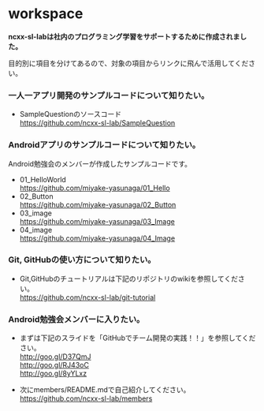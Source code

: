 # workspace

**ncxx-sl-labは社内のプログラミング学習をサポートするために作成されました。**

目的別に項目を分けてあるので、対象の項目からリンクに飛んで活用してください。

### 一人一アプリ開発のサンプルコードについて知りたい。
- SampleQuestionのソースコード  
https://github.com/ncxx-sl-lab/SampleQuestion


### Androidアプリのサンプルコードについて知りたい。
Android勉強会のメンバーが作成したサンプルコードです。
- 01_HelloWorld  
https://github.com/miyake-yasunaga/01_Hello
- 02_Button  
https://github.com/miyake-yasunaga/02_Button
- 03_image  
https://github.com/miyake-yasunaga/03_Image
- 04_image  
https://github.com/miyake-yasunaga/04_Image


### Git, GitHubの使い方について知りたい。
- Git,GitHubのチュートリアルは下記のリポジトリのwikiを参照してください。  
https://github.com/ncxx-sl-lab/git-tutorial


### Android勉強会メンバーに入りたい。
- まずは下記のスライドを「GitHubでチーム開発の実践！！」を参照してください。  
http://goo.gl/D37QmJ  
http://goo.gl/RJ43oC  
http://goo.gl/8yYLxz

- 次にmembers/README.mdで自己紹介してください。  
https://github.com/ncxx-sl-lab/members
